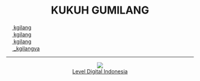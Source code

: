 <center><h1>KUKUH GUMILANG</h1></center>

<a href="https://www.youtube.com/@kgilang">
  <img src="https://www.youtube.com/favicon.ico" width="16" height="16">
  kgilang
</a>
<br>
<a href="https://www.linkedin.com/in/kgilang">
  <img src="https://www.linkedin.com/favicon.ico" width="16" height="16">
  kgilang
</a>
<br>
<a href="https://instagram.com/_kgilangva">
  <img src="https://www.instagram.com/favicon.ico" width="16" height="16">
  kgilang
</a>
<br>
<a href="https://www.facebook.com/kgilang">
  <img src="https://www.facebook.com/favicon.ico" width="16" height="16">
  _kgilangva
</a>
<br>

<hr>
<center>
  <a href="https://leveldigital.id">
    <img src="https://leveldigital.id/img/favicon.ico">
    <br>
    Level Digital Indonesia
  </a>
</center>
